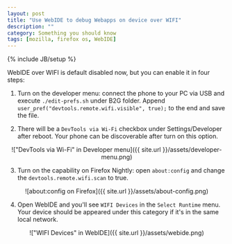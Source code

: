 ```yaml
---
layout: post
title: "Use WebIDE to debug Webapps on device over WIFI"
description: ""
category: Something you should know
tags: [mozilla, firefox os, WebIDE]
---
```

{% include JB/setup %}

WebIDE over WIFI is default disabled now, but you can enable it in four steps:

1. Turn on the developer menu: connect the phone to your PC via USB and execute `./edit-prefs.sh` under B2G folder. Append `user_pref("devtools.remote.wifi.visible", true);` to the end and save the file.

2. There will be a `DevTools via Wi-Fi` checkbox under Settings/Developer after reboot. Your phone can be discoverable after turn on this option.

<div style="text-align:center" markdown="1">
!["DevTools via Wi-Fi" in Developer menu]({{ site.url }}/assets/developer-menu.png)
</div>

3. Turn on the capability on Firefox Nightly: open `about:config` and change the `devtools.remote.wifi.scan` to true.

<div style="text-align:center" markdown="1">
![about:config on Firefox]({{ site.url }}/assets/about-config.png)
</div>

4. Open WebIDE and you'll see `WIFI Devices` in the `Select Runtime` menu. Your device should be appeared under this category if it's in the same local network.

<div style="text-align:center" markdown="1">
!["WIFI Devices" in WebIDE]({{ site.url }}/assets/webide.png)
</div>
